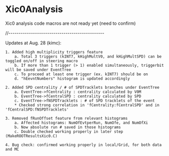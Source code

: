 # Xic0Analysis
Xic0 analysis code
macros are not ready yet (need to confirm)

//-----------------------------------------------

Updates at Aug. 28 (kimc):

	1. Added high multiplicity triggers feature
		a. Total 3 triggers (kINT7, kHighMultV0, and kHighMultSPD) can be toggled on/off in steering macro
		b. If more than 1 trigger (> 1) enabled simultaneously, triggerbit will be saved under EventTree
		c. To proceed at least one trigger (ex. kINT7) should be on
		d. "hEevntNumbers" histogram is updated accordingly

	2. Added SPD centrality / # of SPDTracklets branches under EventTree
		a. EventTree->fCentrality : centrality calculated by V0M
		b. EventTree->fCentralSPD : centrality calculated by SPD
		c. EventTree->fNSPDTracklets : # of SPD tracklets of the event
		* Checked strong correlation in 'fCentrality:fCentralSPD' and in 'fCentralSPD:fNSPDTracklets'

	3. Removed fRunOffset feature from relevant histograms
		a. Affected histograms: NumOfEvtperRun, NumOfe, and NumOfXi
		b. Now absolute run # saved in those histograms
		c. Double checked working properly in later step (MakeROOTResultsXic0.C)

	4. Bug check: confirmed working properly in local/Grid, for both data and MC

